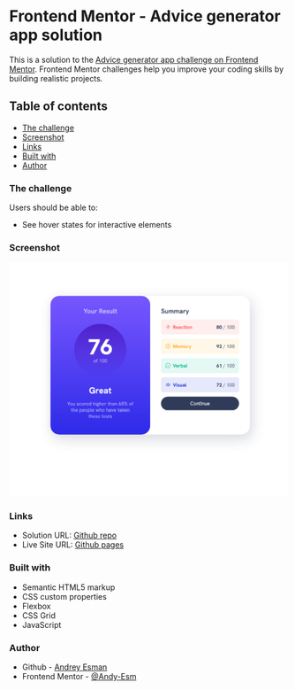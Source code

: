 # Frontend Mentor - Advice generator app solution

This is a solution to the [Advice generator app challenge on Frontend Mentor](https://www.frontendmentor.io/challenges/advice-generator-app-QdUG-13db). Frontend Mentor challenges help you improve your coding skills by building realistic projects.

## Table of contents

- [The challenge](#the-challenge)
- [Screenshot](#screenshot)
- [Links](#links)
- [Built with](#built-with)
- [Author](#author)

### The challenge

Users should be able to:

- See hover states for interactive elements

### Screenshot

![Result](./assets/images/Srceenshot.png)

### Links

- Solution URL: [Github repo](https://github.com/Andy-Esm/fm-results-summary-component)
- Live Site URL: [Github pages](https://andy-esm.github.io/fm-results-summary-component/)

### Built with

- Semantic HTML5 markup
- CSS custom properties
- Flexbox
- CSS Grid
- JavaScript

### Author

- Github - [Andrey Esman](https://github.com/Andy-Esm)
- Frontend Mentor - [@Andy-Esm](https://www.frontendmentor.io/profile/Andy-Esm)
